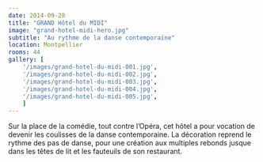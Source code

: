 ```yaml
---
date: 2014-09-28
title: "GRAND Hôtel du MIDI"
image: "grand-hotel-midi-hero.jpg"
subtitle: "Au rythme de la danse contemporaine"
location: Montpellier
rooms: 44
gallery: [
    '/images/grand-hotel-du-midi-001.jpg',
    '/images/grand-hotel-du-midi-002.jpg',
    '/images/grand-hotel-du-midi-003.jpg',
    '/images/grand-hotel-du-midi-004.jpg',
    '/images/grand-hotel-du-midi-005.jpg',
    ]
---
```


Sur la place de la comédie, tout contre l’Opéra, cet hôtel a pour vocation de devenir les coulisses de la danse contemporaine. La décoration reprend le rythme des pas de danse, pour une création aux multiples rebonds jusque dans les têtes de lit et les fauteuils de son restaurant.
